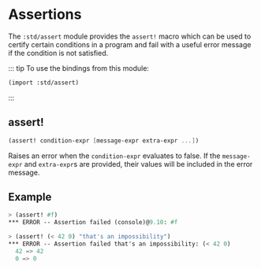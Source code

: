 # Assertions

The `:std/assert` module provides the `assert!` macro which can be used to certify certain
conditions in a program and fail with a useful error message if the condition is not satisfied.

::: tip To use the bindings from this module:
```scheme
(import :std/assert)
```
:::

## assert!
```scheme
(assert! condition-expr [message-expr extra-expr ...])
```

Raises an error when the `condition-expr` evaluates to false.
If the `message-expr` and `extra-expr`s are provided, their
values will be included in the error message.

## Example

```scheme
> (assert! #f)
*** ERROR -- Assertion failed (console)@9.10: #f

> (assert! (< 42 0) "that's an impossibility")
*** ERROR -- Assertion failed that's an impossibility: (< 42 0)
  42 => 42
  0 => 0

```

